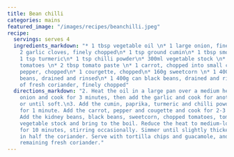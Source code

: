 ```yaml
---
title: Bean chilli
categories: mains
featured_image: "/images/recipes/beanchilli.jpeg"
recipe:
  servings: serves 4
  ingredients_markdown: "* 1 tbsp vegetable oil \n* 1 large onion, finely chopped\n*
    2 garlic cloves, finely chopped\n* 1 tsp ground cumin\n* 1 tbsp smoked paprika\n*
    1 tsp turmeric\n* 1 tsp chilli powder\n* 300ml vegetable stock \n* 400g tin chopped
    tomatoes \n* 2 tbsp tomato paste \n* 1 carrot, chopped into small chunks\n* 1
    pepper, chopped\n* 1 courgette, chopped\n* 160g sweetcorn \n* 1 400g can kidney
    beans, drained and rinsed\n* 1 400g can black beans, drained and rinsed\n* Handful
    of fresh coriander, finely chopped"
  directions_markdown: "2. Heat the oil in a large pan over a medium heat. Add the
    onion and cook for 3 minutes, then add the garlic and cook for another 2 minutes,
    or until soft.\n3. Add the cumin, paprika, turmeric and chilli powder and cook
    for 1 minute. Add the carrot, pepper and cougette and cook for 2-3 minutes. \n4.
    Add the kidney beans, black beans, sweetcorn, chopped tomatoes, tomato paste and
    vegetable stock and bring to the boil. Reduce the heat to medium-low and simmer
    for 10 minutes, stirring occasionally. Simmer until slightly thickened.\n6. Stir
    in half the coriander. Serve with tortilla chips and guacamole, and top with the
    remaining fresh coriander."
---
```

